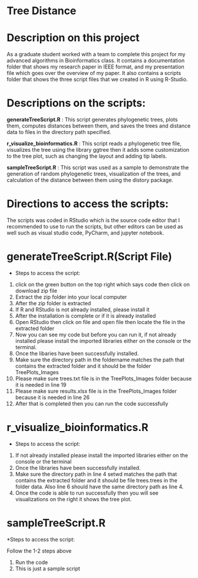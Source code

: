 # Tree Distance

# Description on this project

As a graduate student worked with a team to complete this project for my advanced algorithms in Bioinformatics class. It contains a documentation folder that shows my research paper in IEEE format, and my presentation file which goes over the overview of my paper. It also contains a scripts folder that shows the three script files that we created in R using R-Studio.

# Descriptions on  the scripts:
**generateTreeScript.R** : 
This script generates phylogenetic trees, plots them, computes distances between them, and saves the trees and 
distance data to files in the directory path specified. 

**r_visualize_bioinformatics.R** :
This script reads a phylogenetic tree file, visualizes the tree using the library ggtree then it adds some customization to the tree plot, such as changing the layout and adding tip labels.

**sampleTreeScript.R** :
This script was used as a sample to demonstrate the generation of random phylogenetic trees, visualization of the trees, and calculation of the distance between them using the distory package.

# Directions to access the scripts:

The scripts was coded in RStudio which is the source code editor that I recommended to use to run the scripts, but other editors can be used as well such as visual studio code, PyCharm, and jupyter notebook.

# generateTreeScript.R(Script File)

* Steps to access the script:

1. click on the green button on the top right which says code then click on download zip file
2. Extract the zip folder into your local computer
3. After the zip folder is extracted
4. If R and RStudio is not already installed, please install it
5. After the installation is complete or if it is already installed 
9. Open RStudio then click on file and open file then locate the file in the extracted folder
10. Now you can see my code but before you can run it, if not already installed please install the imported libraries either on the console or the terminal.
11. Once the libaries have been successfully installed.
12. Make sure the  directory path in the foldername matches the path that contains the extracted folder and it should be the folder TreePlots_Images
13. Please make sure trees.txt file is in the TreePlots_Images folder because it is needed in line 19
14. Please make sure results.xlsx file is in the TreePlots_Images folder because it is needed in line 26
15. After that is completed then you can run the code successfully

# r_visualize_bioinformatics.R

* Steps to access the script:

1. If not already installed please install the imported libraries either on the console or the terminal
2. Once the libraries have been successfully installed.
3. Make sure the directory path in line 4 setwd matches the path that contains the extracted folder and it should be file trees.trees in the folder data. Also line 6 should have the same directory path as line 4.
4. Once the code is able to run successfully then you will see visualizations on the right it shows the tree plot.

# sampleTreeScript.R

*Steps to access the script:

Follow the 1-2 steps above
1. Run the code
2. This is just a sample script

